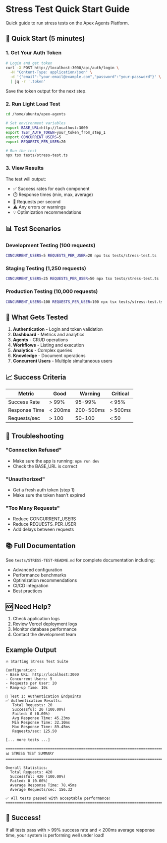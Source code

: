 # Stress Test Quick Start Guide

Quick guide to run stress tests on the Apex Agents Platform.

## 🚀 Quick Start (5 minutes)

### 1. Get Your Auth Token

```bash
# Login and get token
curl -X POST http://localhost:3000/api/auth/login \
  -H "Content-Type: application/json" \
  -d '{"email":"your-email@example.com","password":"your-password"}' \
  | jq -r '.token'
```

Save the token output for the next step.

### 2. Run Light Load Test

```bash
cd /home/ubuntu/apex-agents

# Set environment variables
export BASE_URL=http://localhost:3000
export TEST_AUTH_TOKEN=your_token_from_step_1
export CONCURRENT_USERS=5
export REQUESTS_PER_USER=20

# Run the test
npx tsx tests/stress-test.ts
```

### 3. View Results

The test will output:
- ✅ Success rates for each component
- ⏱️  Response times (min, max, average)
- 🚀 Requests per second
- ⚠️  Any errors or warnings
- 💡 Optimization recommendations

## 📊 Test Scenarios

### Development Testing (100 requests)
```bash
CONCURRENT_USERS=5 REQUESTS_PER_USER=20 npx tsx tests/stress-test.ts
```

### Staging Testing (1,250 requests)
```bash
CONCURRENT_USERS=25 REQUESTS_PER_USER=50 npx tsx tests/stress-test.ts
```

### Production Testing (10,000 requests)
```bash
CONCURRENT_USERS=100 REQUESTS_PER_USER=100 npx tsx tests/stress-test.ts
```

## 🎯 What Gets Tested

1. **Authentication** - Login and token validation
2. **Dashboard** - Metrics and analytics
3. **Agents** - CRUD operations
4. **Workflows** - Listing and execution
5. **Analytics** - Complex queries
6. **Knowledge** - Document operations
7. **Concurrent Users** - Multiple simultaneous users

## 📈 Success Criteria

| Metric | Good | Warning | Critical |
|--------|------|---------|----------|
| Success Rate | > 99% | 95-99% | < 95% |
| Response Time | < 200ms | 200-500ms | > 500ms |
| Requests/sec | > 100 | 50-100 | < 50 |

## 🔧 Troubleshooting

### "Connection Refused"
- Make sure the app is running: `npm run dev`
- Check the BASE_URL is correct

### "Unauthorized"
- Get a fresh auth token (step 1)
- Make sure the token hasn't expired

### "Too Many Requests"
- Reduce CONCURRENT_USERS
- Reduce REQUESTS_PER_USER
- Add delays between requests

## 📚 Full Documentation

See `tests/STRESS-TEST-README.md` for complete documentation including:
- Advanced configuration
- Performance benchmarks
- Optimization recommendations
- CI/CD integration
- Best practices

## 🆘 Need Help?

1. Check application logs
2. Review Vercel deployment logs
3. Monitor database performance
4. Contact the development team

## Example Output

```
🔥 Starting Stress Test Suite

Configuration:
- Base URL: http://localhost:3000
- Concurrent Users: 5
- Requests per User: 20
- Ramp-up Time: 10s

📝 Test 1: Authentication Endpoints
✅ Authentication Results:
   Total Requests: 20
   Successful: 20 (100.00%)
   Failed: 0 (0.00%)
   Avg Response Time: 45.23ms
   Min Response Time: 32.10ms
   Max Response Time: 89.45ms
   Requests/sec: 125.50

[... more tests ...]

================================================================================
📊 STRESS TEST SUMMARY
================================================================================

Overall Statistics:
  Total Requests: 420
  Successful: 420 (100.00%)
  Failed: 0 (0.00%)
  Average Response Time: 78.45ms
  Average Requests/sec: 156.32

✅ All tests passed with acceptable performance!
================================================================================
```

## 🎉 Success!

If all tests pass with > 99% success rate and < 200ms average response time, your system is performing well under load!

